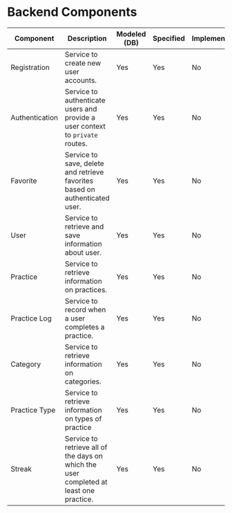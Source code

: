 # Backend Components

| Component      | Description                                                                            | Modeled (DB) | Specified | Implemented |
|----------------|----------------------------------------------------------------------------------------|--------------|-----------|-------------|
| Registration   | Service to create new user accounts.                                                   | Yes          | Yes       | No          |
| Authentication | Service to authenticate users and provide a user context to `private` routes.          | Yes          | Yes       | No          |
| Favorite       | Service to save, delete and retrieve favorites based on authenticated user.            | Yes          | Yes       | No          |
| User           | Service to retrieve and save information about user.                                   | Yes          | Yes       | No          |
| Practice       | Service to retrieve information on practices.                                          | Yes          | Yes       | No          |      
| Practice Log   | Service to record when a user completes a practice.                                    | Yes          | Yes       | No          |
| Category       | Service to retrieve information on categories.                                         | Yes          | Yes       | No          |
| Practice Type  | Service to retrieve information on types of practice                                   | Yes          | Yes       | No          |
| Streak         | Service to retrieve all of the days on which the user completed at least one practice. | Yes          | Yes       | No          |

